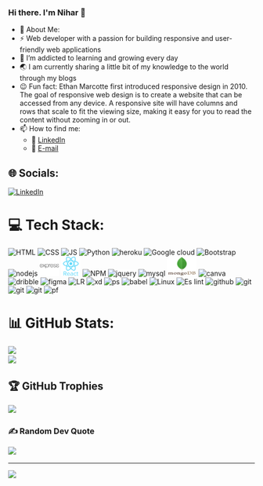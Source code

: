 ### Hi there. I'm Nihar 👋

- 💫 About Me:
- :zap: Web developer with a passion for building responsive and user-friendly web applications
- 🌱 I’m addicted to learning and growing every day<br>
- :earth_asia: I am currently sharing a little bit of my knowledge to the world through my blogs
- :wink: Fun fact: Ethan Marcotte first introduced responsive design in 2010. The goal of responsive web design is to create a website that can be accessed from any device. A responsive site will have columns and rows that scale to fit the viewing size, making it easy for you to read the content without zooming in or out. 
- 📫 How to find me:
  - :office: [LinkedIn](https://www.linkedin.com/in/nihar-ranjanpanda/)
  - :email: [E-mail](https://www.gmail.com/nihar2097@gmail.com/)

## 🌐 Socials:
[![LinkedIn](https://img.shields.io/badge/LinkedIn-%230077B5.svg?logo=linkedin&logoColor=white)](https://linkedin.com/in/nihar-ranjanpanda) 

# 💻 Tech Stack:
<p align="left">
    <img src=https://cdn-icons-png.flaticon.com/512/1051/1051277.png alt="HTML" width="40" height="40">
    <img src=https://cdn-icons-png.flaticon.com/512/732/732190.png alt="CSS" width="40" height="40">
    <img src=https://cdn-icons-png.flaticon.com/512/5968/5968292.png alt="JS" width="40" height="40">
    <img src=https://cdn-icons-png.flaticon.com/512/5968/5968350.png alt="Python" width="40" height="40">
    <img src=https://cdn-icons-png.flaticon.com/512/873/873120.png alt="heroku" width="40" height="40">
    <img src=https://cdn-icons-png.flaticon.com/512/873/873117.png alt="Google cloud" width="40" height="40">
    <img src=https://getbootstrap.com/docs/5.3/assets/brand/bootstrap-logo-shadow.png alt="Bootstrap" width="50" height="40">
    <img src=https://nodejs.org/static/images/logo.svg alt="nodejs" width="40" height="40" >
    <img src="https://raw.githubusercontent.com/devicons/devicon/master/icons/express/express-original-wordmark.svg" alt="express-js" width="40" height="40">
    <img src=https://raw.githubusercontent.com/devicons/devicon/master/icons/react/react-original-wordmark.svg alt="React-js" width="40" height="40">
    <img src=https://img.icons8.com/color/256/npm.png alt="NPM" width="40" height="40">
    <img src=https://img.icons8.com/ios/256/jquery.png alt="jquery" width="40" height="40" style="background-color:white;">
    <img src=https://img.icons8.com/fluency/256/mysql-logo.png alt="mysql" width="40" height="40">
    <img src="https://raw.githubusercontent.com/devicons/devicon/master/icons/mongodb/mongodb-original-wordmark.svg" alt="mongodb" width="60" height="40" style="background-color:white;">
    <img src=https://img.icons8.com/fluency/256/canva.png alt="canva" width="40" height="40">
    <img src=https://cdn-icons-png.flaticon.com/512/4401/4401391.png alt="dribble" width="40" height="40">
    <img src=https://cdn-icons-png.flaticon.com/512/5968/5968705.png alt="figma" width="40" height="40">
    <img src=https://cdn-icons-png.flaticon.com/512/5968/5968514.png alt="LR" width="40" height="40">
    <img src=https://cdn-icons-png.flaticon.com/512/5611/5611129.png alt="xd" width="40" height="40">
    <img src=https://cdn-icons-png.flaticon.com/512/5968/5968520.png alt="ps" width="40" height="40">
    <img src=https://d33wubrfki0l68.cloudfront.net/377d727c8d878832f20e08939889a58bdff0b3f2/63787/img/babel.svg alt="babel" width="40" height="40" style="background-color:white;">
    <img src=https://cdn-icons-png.flaticon.com/512/6124/6124995.png alt="Linux" width="40" height="40">
    <img src=https://img.icons8.com/color/256/eslint.png alt="Es lint" width="40" height="40" style="background-color:white;">
    <img src=https://cdn-icons-png.flaticon.com/512/2111/2111425.png alt="github" width="40" height="40" style="background-color:white;">
    <img src=https://img.icons8.com/color/256/git.png alt="git" width="40" height="40">
    <img src=https://img.icons8.com/external-tal-revivo-color-tal-revivo/256/external-postman-is-the-only-complete-api-development-environment-logo-color-tal-revivo.png alt="git" width="40" height="40">
    <img src=https://img.icons8.com/color/256/firebase.png alt="git" width="40" height="40">
    <img src=https://cdn-icons-png.flaticon.com/512/726/726056.png alt="pf" width="40" height="40" style="background-color:white;">
</p>


# 📊 GitHub Stats:

![](https://github-readme-streak-stats.herokuapp.com/?user=NiharPanda23&theme=highcontrast&hide_border=true)<br/>
![](https://github-readme-stats.vercel.app/api/top-langs/?username=NiharPanda23&theme=highcontrast&hide_border=true&include_all_commits=true&count_private=true&layout=compact)

## 🏆 GitHub Trophies
![](https://github-profile-trophy.vercel.app/?username=NiharPanda23&theme=radical&no-frame=true&no-bg=true&margin-w=4)

### ✍️ Random Dev Quote
![](https://quotes-github-readme.vercel.app/api?type=vetical&theme=radical)



---
[![](https://visitcount.itsvg.in/api?id=NiharPanda23&icon=7&color=0)](https://visitcount.itsvg.in)


